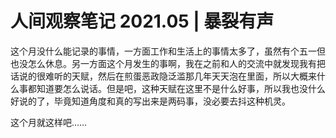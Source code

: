 # 人间观察笔记 2021.05 | 暴裂有声  
  
这个月没什么能记录的事情，一方面工作和生活上的事情太多了，虽然有个五一但也没怎么休息。另一方面这个月发生的事啊，我在之前和人的交流中就发现我有把话说的很难听的天赋，然后在煎蛋恶政隐泛滥那几年天天泡在里面，所以大概来什么事都知道要怎么说话。但是吧，这种天赋在这里不是什么好事，所以我也没什么好说的了，毕竟知道角度和真的写出来是两码事，没必要去抖这种机灵。  
  
这个月就这样吧……  
